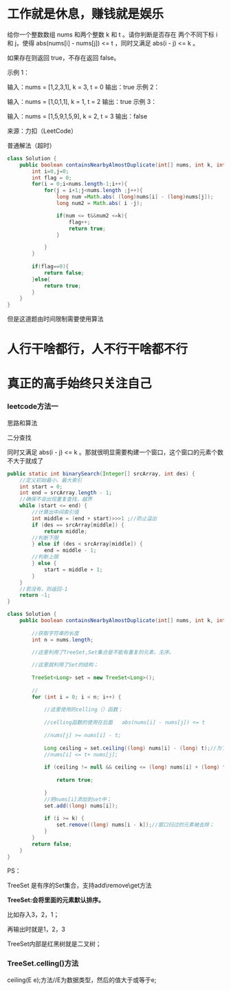 # 工作就是休息，赚钱就是娱乐



给你一个整数数组 nums 和两个整数 k 和 t 。请你判断是否存在 两个不同下标 i 和 j，使得 abs(nums[i] - nums[j]) <= t ，同时又满足 abs(i - j) <= k 。

如果存在则返回 true，不存在返回 false。 

示例 1：

输入：nums = [1,2,3,1], k = 3, t = 0
输出：true
示例 2：

输入：nums = [1,0,1,1], k = 1, t = 2
输出：true
示例 3：

输入：nums = [1,5,9,1,5,9], k = 2, t = 3
输出：false

来源：力扣（LeetCode）

普通解法（超时）

```java
class Solution {
    public boolean containsNearbyAlmostDuplicate(int[] nums, int k, int t) {
        int i=0,j=0;
        int flag = 0;
        for(i = 0;i<nums.length-1;i++){
            for(j = i+1;j<nums.length ;j++){
                long num =Math.abs( (long)nums[i] - (long)nums[j]);
                long num2 = Math.abs( i -j);

                if(num <= t&&num2 <=k){
                    flag++;
                    return true;
                }

            }
        }
        
        if(flag==0){
            return false;
        }else{
            return true;
        }
    }
}
```

但是这道题由时间限制需要使用算法

# 人行干啥都行，人不行干啥都不行

# 真正的高手始终只关注自己





### leetcode方法一

思路和算法

二分查找

同时又满足 abs(i - j) <= k 。那就很明显需要构建一个窗口，这个窗口的元素个数 不大于就成了

```java
public static int binarySearch(Integer[] srcArray, int des) {
    //定义初始最小、最大索引
    int start = 0;
    int end = srcArray.length - 1;
    //确保不会出现重复查找，越界
    while (start <= end) {
        //计算出中间索引值
        int middle = (end + start)>>>1 ;//防止溢出
        if (des == srcArray[middle]) {
            return middle;
        //判断下限
        } else if (des < srcArray[middle]) {
            end = middle - 1;
        //判断上限
        } else {
            start = middle + 1;
        }
    }
    //若没有，则返回-1
    return -1;
}
```





```java
class Solution {
    public boolean containsNearbyAlmostDuplicate(int[] nums, int k, int t) {
        
        //获取字符串的长度
        int n = nums.length;
        
        //这里利用了TreeSet,Set集合是不能有重复的元素，无序。

        //这里就利用了Set的结构；
        
        TreeSet<Long> set = new TreeSet<Long>();
        
        //
        for (int i = 0; i < n; i++) {
            
            //这里使用的celling（）函数；
            
            //celling函数的使用在后面   abs(nums[i] - nums[j]) <= t 
            
            //nums[j] >= nums[i] - t;
            
            Long ceiling = set.ceiling((long) nums[i] - (long) t);//为了省略绝对值
            //nums[i] <= t+ nums[j];
           
            if (ceiling != null && ceiling <= (long) nums[i] + (long) t) {
                
                return true;
                
            }
            //把nums[i]添加到set中；
            set.add((long) nums[i]);
             
            if (i >= k) {
                set.remove((long) nums[i - k]);//窗口扫过的元素被去除；
            }
        }
        return false;
    }
}


```

PS：

TreeSet 是有序的Set集合，支持add\remove\get方法 



**TreeSet:会将里面的元素默认排序。** 

比如存入3，2，1；

再输出时就是1，2，3

TreeSet内部是红黑树就是二叉树；

### TreeSet.celling()方法

ceiling(E e);方法//E为数据类型，然后的值大于或等于e;